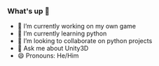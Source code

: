 ### What's up  👋




- 🔭 I’m currently working on my own game
- 🌱 I’m currently learning python 
- 👯 I’m looking to collaborate on python projects
- 💬 Ask me about Unity3D
- 😄 Pronouns: He/Him

